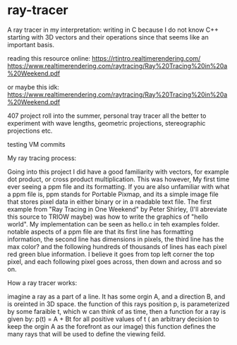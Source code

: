 # ray-tracer
A ray tracer in my interpretation:
    writing in C because I do not know C++
starting with 3D vectors and their operations since that seems like an important basis.

reading this resource online: https://rtintro.realtimerendering.com/
https://www.realtimerendering.com/raytracing/Ray%20Tracing%20in%20a%20Weekend.pdf

or maybe this idk:
https://www.realtimerendering.com/raytracing/Ray%20Tracing%20in%20a%20Weekend.pdf


407 project roll into the summer, personal tray tracer all the better to experiment with wave lengths, geometric projections, stereographic projections etc. 

testing VM commits

My ray tracing process:

Going into this project I did have a good familiarity with vectors, 
for example dot product, or cross product multiplication. This was however,
My first time ever seeing a ppm file and its formatting. 
If you are also unfamiliar with what a ppm file is, ppm stands for 
Portable Pixmap, and its a simple image file that stores pixel data in 
either binary or in a readable text file. The first example from "Ray Tracing
in One Weekend" by Peter Shirley, (I'll abreviate this source to TRIOW maybe)
was how to write the graphics of "hello world". My implementation can be seen
as hello.c in teh examples folder.
    notable aspects of a ppm file are that its first line has formatting
information, the second line has dimensions in pixels, the third line has the
max color? and the following hundreds of thousands of lines has each pixel
red green blue information.
    I believe it goes from top left corner the top pixel, and each following
pixel goes across, then down and across and so on. 

How a ray tracer works:
    
imagine a ray as a part of a line. It has some orgin A, and a direction
B, and is oreinted in 3D space. the function of this rays position p, is
parameterized by some faraible t, which w can think of as time, then 
a function for a ray is given by: 
        p(t) = A + Bt
for all positive values of t ( an arbitrary decision to keep the orgin A
as the forefront as our image) this function defines the many rays that 
will be used to define the viewing feild.


